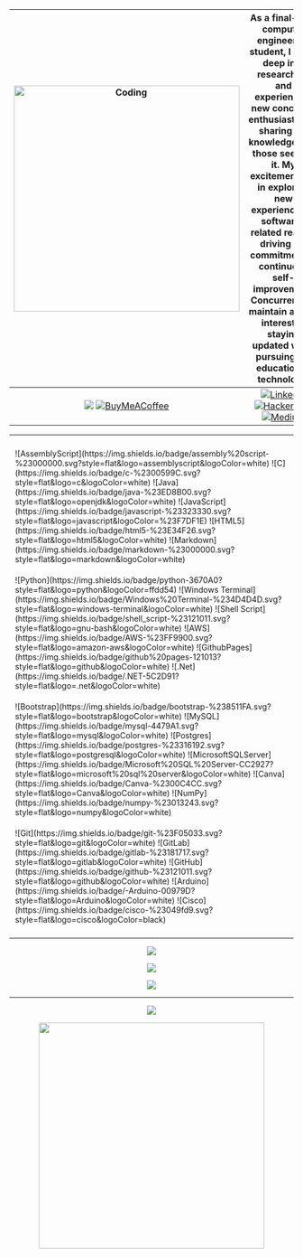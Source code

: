 | <img align="center" alt="Coding" width="400" src="https://i.pinimg.com/originals/98/4d/f9/984df95d5282c580d34bb151064d2fc0.gif" /> | As a final-year computer engineering student, I delve deep into researching and experiencing new concepts, enthusiastically sharing my knowledge with those seeking it. My excitement lies in exploring new experiences in software-related realms, driving my commitment to continuous self-improvement. Concurrently, I maintain a keen interest in staying updated while pursuing my education in technology. |
|:-------------------------------------------------------------------------------------------------:|:-----------------------------------------------------------------------------------------------------------------------------------------------------------------------------------------------------------------------------------------------------------------------------------------------------------------------------------------------------------------------------:| 
[![](https://visitcount.itsvg.in/api?id=zbilgeozkan&icon=2&color=1)](https://visitcount.itsvg.in) [![BuyMeACoffee](https://img.shields.io/badge/Buy%20Me%20a%20Coffee-ffdd00?style=for-the-badge&logo=buy-me-a-coffee&logoColor=black)](https://buymeacoffee.com/zeynepbilgeozkan)  |  [![LinkedIn](https://img.shields.io/badge/linkedin-%230077B5.svg?style=for-the-badge&logo=linkedin&logoColor=white)](https://linkedin.com/in/zeynepbilgeozkan) [![Hackerrank](https://img.shields.io/badge/-Hackerrank-2EC866?style=for-the-badge&logo=HackerRank&logoColor=white)](https://www.hackerrank.com/profile/zbilgeozkan) [![Medium](https://img.shields.io/badge/Medium-12100E?style=for-the-badge&logo=medium&logoColor=white)](https://medium.com/@zeynepbilgeozkan)

---

<div style="display: flex; flex-wrap: wrap; justify-content: space-between;">
  <div style="flex: 1; padding: 10px;">
    ![AssemblyScript](https://img.shields.io/badge/assembly%20script-%23000000.svg?style=flat&logo=assemblyscript&logoColor=white)  
    ![C](https://img.shields.io/badge/c-%2300599C.svg?style=flat&logo=c&logoColor=white)  
    ![Java](https://img.shields.io/badge/java-%23ED8B00.svg?style=flat&logo=openjdk&logoColor=white)  
    ![JavaScript](https://img.shields.io/badge/javascript-%23323330.svg?style=flat&logo=javascript&logoColor=%23F7DF1E)  
    ![HTML5](https://img.shields.io/badge/html5-%23E34F26.svg?style=flat&logo=html5&logoColor=white)  
    ![Markdown](https://img.shields.io/badge/markdown-%23000000.svg?style=flat&logo=markdown&logoColor=white)  
  </div>
  <div style="flex: 1; padding: 10px;">
    ![Python](https://img.shields.io/badge/python-3670A0?style=flat&logo=python&logoColor=ffdd54)  
    ![Windows Terminal](https://img.shields.io/badge/Windows%20Terminal-%234D4D4D.svg?style=flat&logo=windows-terminal&logoColor=white)  
    ![Shell Script](https://img.shields.io/badge/shell_script-%23121011.svg?style=flat&logo=gnu-bash&logoColor=white)  
    ![AWS](https://img.shields.io/badge/AWS-%23FF9900.svg?style=flat&logo=amazon-aws&logoColor=white)  
    ![GithubPages](https://img.shields.io/badge/github%20pages-121013?style=flat&logo=github&logoColor=white)  
    ![.Net](https://img.shields.io/badge/.NET-5C2D91?style=flat&logo=.net&logoColor=white)  
  </div>
  <div style="flex: 1; padding: 10px;">
    ![Bootstrap](https://img.shields.io/badge/bootstrap-%238511FA.svg?style=flat&logo=bootstrap&logoColor=white)  
    ![MySQL](https://img.shields.io/badge/mysql-4479A1.svg?style=flat&logo=mysql&logoColor=white)  
    ![Postgres](https://img.shields.io/badge/postgres-%23316192.svg?style=flat&logo=postgresql&logoColor=white)  
    ![MicrosoftSQLServer](https://img.shields.io/badge/Microsoft%20SQL%20Server-CC2927?style=flat&logo=microsoft%20sql%20server&logoColor=white)  
    ![Canva](https://img.shields.io/badge/Canva-%2300C4CC.svg?style=flat&logo=Canva&logoColor=white)  
    ![NumPy](https://img.shields.io/badge/numpy-%23013243.svg?style=flat&logo=numpy&logoColor=white)  
  </div>
  <div style="flex: 1; padding: 10px;">
    ![Git](https://img.shields.io/badge/git-%23F05033.svg?style=flat&logo=git&logoColor=white)  
    ![GitLab](https://img.shields.io/badge/gitlab-%23181717.svg?style=flat&logo=gitlab&logoColor=white)  
    ![GitHub](https://img.shields.io/badge/github-%23121011.svg?style=flat&logo=github&logoColor=white)  
    ![Arduino](https://img.shields.io/badge/-Arduino-00979D?style=flat&logo=Arduino&logoColor=white)  
    ![Cisco](https://img.shields.io/badge/cisco-%23049fd9.svg?style=flat&logo=cisco&logoColor=black)  
  </div>
</div>

---

<p align="center">
  <img src="https://github-readme-stats.vercel.app/api?username=zbilgeozkan&theme=tokyonight&hide_border=false&include_all_commits=true&count_private=true" /><br/>
</p>
<p align="center">
  <img src="https://github-readme-streak-stats.herokuapp.com/?user=zbilgeozkan&theme=tokyonight&hide_border=false" /><br/>
</p>
<p align="center">
  <img src="https://github-readme-stats.vercel.app/api/top-langs/?username=zbilgeozkan&theme=tokyonight&hide_border=false&include_all_commits=true&count_private=true&layout=compact" />
</p>

---

<p align="center">
  <img src="https://quotes-github-readme.vercel.app/api?type=horizontal&theme=tokyonight" />
</p>

<p align="center">
  <img src="https://memer-new.vercel.app/" style="height: 400px;" />
</p>
  

